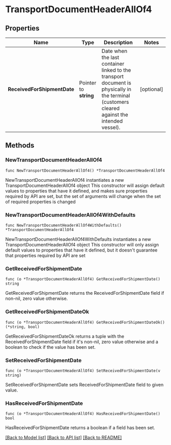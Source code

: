 # TransportDocumentHeaderAllOf4

## Properties

Name | Type | Description | Notes
------------ | ------------- | ------------- | -------------
**ReceivedForShipmentDate** | Pointer to **string** | Date when the last container linked to the transport document is physically in the terminal (customers cleared against the intended vessel). | [optional] 

## Methods

### NewTransportDocumentHeaderAllOf4

`func NewTransportDocumentHeaderAllOf4() *TransportDocumentHeaderAllOf4`

NewTransportDocumentHeaderAllOf4 instantiates a new TransportDocumentHeaderAllOf4 object
This constructor will assign default values to properties that have it defined,
and makes sure properties required by API are set, but the set of arguments
will change when the set of required properties is changed

### NewTransportDocumentHeaderAllOf4WithDefaults

`func NewTransportDocumentHeaderAllOf4WithDefaults() *TransportDocumentHeaderAllOf4`

NewTransportDocumentHeaderAllOf4WithDefaults instantiates a new TransportDocumentHeaderAllOf4 object
This constructor will only assign default values to properties that have it defined,
but it doesn't guarantee that properties required by API are set

### GetReceivedForShipmentDate

`func (o *TransportDocumentHeaderAllOf4) GetReceivedForShipmentDate() string`

GetReceivedForShipmentDate returns the ReceivedForShipmentDate field if non-nil, zero value otherwise.

### GetReceivedForShipmentDateOk

`func (o *TransportDocumentHeaderAllOf4) GetReceivedForShipmentDateOk() (*string, bool)`

GetReceivedForShipmentDateOk returns a tuple with the ReceivedForShipmentDate field if it's non-nil, zero value otherwise
and a boolean to check if the value has been set.

### SetReceivedForShipmentDate

`func (o *TransportDocumentHeaderAllOf4) SetReceivedForShipmentDate(v string)`

SetReceivedForShipmentDate sets ReceivedForShipmentDate field to given value.

### HasReceivedForShipmentDate

`func (o *TransportDocumentHeaderAllOf4) HasReceivedForShipmentDate() bool`

HasReceivedForShipmentDate returns a boolean if a field has been set.


[[Back to Model list]](../README.md#documentation-for-models) [[Back to API list]](../README.md#documentation-for-api-endpoints) [[Back to README]](../README.md)


